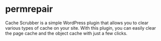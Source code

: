 # permrepair
Cache Scrubber is a simple WordPress plugin that allows you to clear various types of cache on your site. With this plugin, you can easily clear the page cache and the object cache with just a few clicks.

